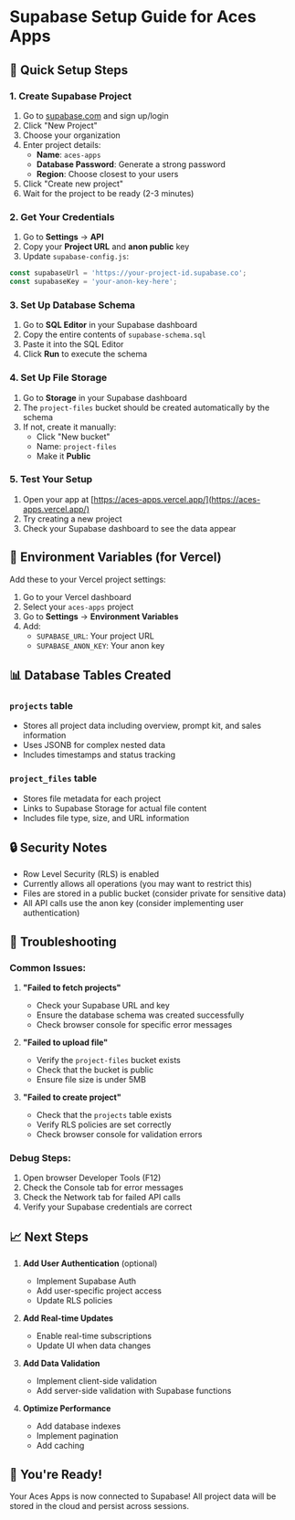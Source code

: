 # Supabase Setup Guide for Aces Apps

## 🚀 Quick Setup Steps

### 1. Create Supabase Project
1. Go to [supabase.com](https://supabase.com) and sign up/login
2. Click "New Project"
3. Choose your organization
4. Enter project details:
   - **Name**: `aces-apps`
   - **Database Password**: Generate a strong password
   - **Region**: Choose closest to your users
5. Click "Create new project"
6. Wait for the project to be ready (2-3 minutes)

### 2. Get Your Credentials
1. Go to **Settings** → **API**
2. Copy your **Project URL** and **anon public** key
3. Update `supabase-config.js`:

```javascript
const supabaseUrl = 'https://your-project-id.supabase.co';
const supabaseKey = 'your-anon-key-here';
```

### 3. Set Up Database Schema
1. Go to **SQL Editor** in your Supabase dashboard
2. Copy the entire contents of `supabase-schema.sql`
3. Paste it into the SQL Editor
4. Click **Run** to execute the schema

### 4. Set Up File Storage
1. Go to **Storage** in your Supabase dashboard
2. The `project-files` bucket should be created automatically by the schema
3. If not, create it manually:
   - Click "New bucket"
   - Name: `project-files`
   - Make it **Public**

### 5. Test Your Setup
1. Open your app at [https://aces-apps.vercel.app/](https://aces-apps.vercel.app/)
2. Try creating a new project
3. Check your Supabase dashboard to see the data appear

## 🔧 Environment Variables (for Vercel)

Add these to your Vercel project settings:

1. Go to your Vercel dashboard
2. Select your `aces-apps` project
3. Go to **Settings** → **Environment Variables**
4. Add:
   - `SUPABASE_URL`: Your project URL
   - `SUPABASE_ANON_KEY`: Your anon key

## 📊 Database Tables Created

### `projects` table
- Stores all project data including overview, prompt kit, and sales information
- Uses JSONB for complex nested data
- Includes timestamps and status tracking

### `project_files` table
- Stores file metadata for each project
- Links to Supabase Storage for actual file content
- Includes file type, size, and URL information

## 🔒 Security Notes

- Row Level Security (RLS) is enabled
- Currently allows all operations (you may want to restrict this)
- Files are stored in a public bucket (consider private for sensitive data)
- All API calls use the anon key (consider implementing user authentication)

## 🚨 Troubleshooting

### Common Issues:

1. **"Failed to fetch projects"**
   - Check your Supabase URL and key
   - Ensure the database schema was created successfully
   - Check browser console for specific error messages

2. **"Failed to upload file"**
   - Verify the `project-files` bucket exists
   - Check that the bucket is public
   - Ensure file size is under 5MB

3. **"Failed to create project"**
   - Check that the `projects` table exists
   - Verify RLS policies are set correctly
   - Check browser console for validation errors

### Debug Steps:
1. Open browser Developer Tools (F12)
2. Check the Console tab for error messages
3. Check the Network tab for failed API calls
4. Verify your Supabase credentials are correct

## 📈 Next Steps

1. **Add User Authentication** (optional)
   - Implement Supabase Auth
   - Add user-specific project access
   - Update RLS policies

2. **Add Real-time Updates**
   - Enable real-time subscriptions
   - Update UI when data changes

3. **Add Data Validation**
   - Implement client-side validation
   - Add server-side validation with Supabase functions

4. **Optimize Performance**
   - Add database indexes
   - Implement pagination
   - Add caching

## 🎉 You're Ready!

Your Aces Apps is now connected to Supabase! All project data will be stored in the cloud and persist across sessions.
